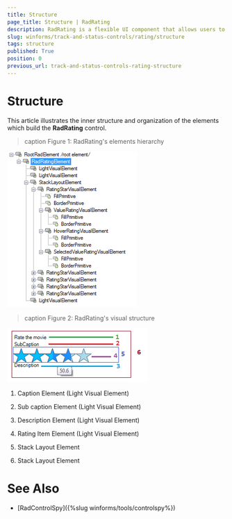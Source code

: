 ```yaml
---
title: Structure
page_title: Structure | RadRating
description: RadRating is a flexible UI component that allows users to place their rating by selecting from a finite number of items (stars, diamonds and hearts).
slug: winforms/track-and-status-controls/rating/structure
tags: structure
published: True
position: 0
previous_url: track-and-status-controls-rating-structure
---
```


# Structure

This article illustrates the inner structure and organization of the elements which build the **RadRating** control.

>caption Figure 1: RadRating's elements hierarchy

![rating-structure 002](images/rating-structure002.png)

>caption Figure 2: RadRating's visual structure

![rating-structure 001](images/rating-structure001.png)

1. Caption Element (Light Visual Element) 

1. Sub caption Element (Light Visual Element)

1. Description Element (Light Visual Element)

1. Rating Item Element (Light Visual Element)

1. Stack Layout Element

1. Stack Layout Element

# See Also

* [RadControlSpy]({%slug winforms/tools/controlspy%})
